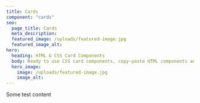 ```yaml
---
title: Cards
component: "cards"
seo:
  page_title: Cards
  meta_description:
  featured_image: /uploads/featured-image.jpg
  featured_image_alt:
hero:
  heading: HTML & CSS Card Components
  body: Ready to use CSS card components, copy-paste HTML components and build your awesome website.
  hero_image:
    image: /uploads/featured-image.jpg
    image_alt:
---
```


Some test content